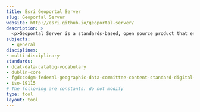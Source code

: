 ```yaml
---
title: Esri Geoportal Server
slug: Geoportal Server
website: http://esri.github.io/geoportal-server/
description: >
  <p>Geoportal Server is a standards-based, open source product that enables discovery and use of geospatial resources including data and services.</p>
subjects:
  - general
disciplines:
- multi-disciplinary
standards:
- dcat-data-catalog-vocabulary
- dublin-core
- fgdccsdgm-federal-geographic-data-committee-content-standard-digital-ge
- iso-19115
# The following are constants: do not modify
type: tool
layout: tool
---
```

